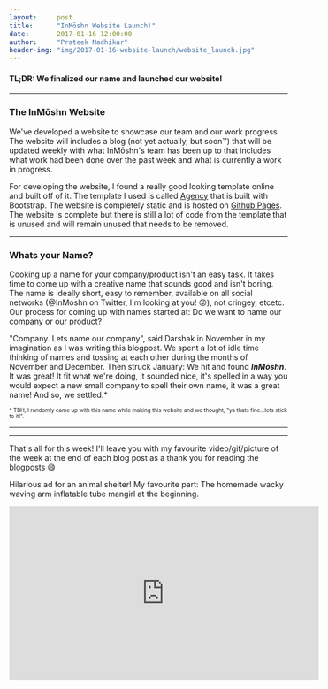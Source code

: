```yaml
---
layout:     post
title:      "InMōshn Website Launch!"
date:       2017-01-16 12:00:00
author:     "Prateek Madhikar"
header-img: "img/2017-01-16-website-launch/website_launch.jpg"
---
```


<h4>TL;DR: We finalized our name and launched our website!</h4>

---

<h3>The InMōshn Website</h3>
<p>We've developed a website to showcase our team and our work progress. The website will includes a blog (not yet actually, but soon™) that will be updated weekly with what InMōshn's team has been up to that includes what work had been done over the past week and what is currently a work in progress.</p>

<p>For developing the website, I found a really good looking template online and built off of it. The template I used is called <a href="https://startbootstrap.com/template-overviews/agency/">Agency</a> that is built with Bootstrap. The website is completely static and is hosted on <a href="https://pages.github.com/">Github Pages</a>. The website is complete but there is still a lot of code from the template that is unused and will remain unused that needs to be removed.</p>

---

<h3>Whats your Name?</h3>
<p>Cooking up a name for your company/product isn't an easy task. It takes time to come up with a creative name that sounds good and isn't boring. The name is ideally short, easy to remember, available on all social networks (@InMoshn on Twitter, I'm looking at you! 😡), not cringey, etcetc. Our process for coming up with names started at: Do we want to name our company or our product?</p>

<p>"Company. Lets name our company", said Darshak in November in my imagination as I was writing this blogpost. We spent a lot of idle time thinking of names and tossing at each other during the months of November and December. Then struck January: We hit and found <b><i>InMōshn</i></b>. It was great! It fit what we're doing, it sounded nice, it's spelled in a way you would expect a new small company to spell their own name, it was a great name! And so, we settled.*</p>

<sub><sup>* TBH, I randomly came up with this name while making this website and we thought, "ya thats fine...lets stick to it!".</sup></sub>

---
---

<p>That's all for this week! I'll leave you with my favourite video/gif/picture of the week at the end of each blog post as a thank you for reading the blogposts 😄</p>

<p>Hilarious ad for an animal shelter! My favourite part: The homemade wacky waving arm inflatable tube mangirl at the beginning.</p>
<iframe width="560" height="315" src="https://www.youtube.com/embed/-F_8qaQ3DD0" frameborder="0" allowfullscreen></iframe>
